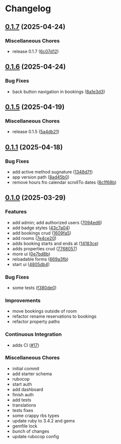 # Changelog

## [0.1.7](https://github.com/ganchdev/holidays/compare/v0.1.6...v0.1.7) (2025-04-24)


### Miscellaneous Chores

* release 0.1.7 ([6c07d12](https://github.com/ganchdev/holidays/commit/6c07d12e63225f88bd948ac1ebb35f02d2cbde6b))

## [0.1.6](https://github.com/ganchdev/holidays/compare/v0.1.5...v0.1.6) (2025-04-24)


### Bug Fixes

* back button navigation in bookings ([8a1e3d3](https://github.com/ganchdev/holidays/commit/8a1e3d32d8c2fead587ae7b4810763721f1f87c1))

## [0.1.5](https://github.com/ganchdev/holidays/compare/v0.1.1...v0.1.5) (2025-04-19)


### Miscellaneous Chores

* release 0.1.5 ([5a4db21](https://github.com/ganchdev/holidays/commit/5a4db2148561f1023453b5de5bb476976854385a))

## [0.1.1](https://github.com/ganchdev/holidays/compare/v0.1.0...v0.1.1) (2025-04-18)


### Bug Fixes

* add active method sugnature ([1348d7f](https://github.com/ganchdev/holidays/commit/1348d7f8a4fa8fff631e104e621e7b81bbab6158))
* app version path ([8ad45b0](https://github.com/ganchdev/holidays/commit/8ad45b0803a9a654f4f26fb1eaeb412cec215d53))
* remove hours fro calendar scrollTo dates ([8c1f68b](https://github.com/ganchdev/holidays/commit/8c1f68b4dbcbdb45cddc681d111801a038bdef97))

## [0.1.0](https://github.com/ganchdev/holidays/compare/v0.0.1...v0.1.0) (2025-03-29)

### Features

* add admin; add authorized users ([7094ed6](https://github.com/ganchdev/holidays/commit/7094ed66e24fe7735a26fafa33724a01ffbf16c5))
* add badge styles ([43c7a04](https://github.com/ganchdev/holidays/commit/43c7a04fac6cde5edc0848a74236ffc5ac5ad3ce))
* add bookings crud ([1609fa5](https://github.com/ganchdev/holidays/commit/1609fa594ad9ed36c0cb310e2aa269c26a8281a1))
* add rooms ([7e4ce20](https://github.com/ganchdev/holidays/commit/7e4ce20a33ab1d2b3e792a9210dcb25c11cafc81))
* adds booking starts and ends at ([14183ce](https://github.com/ganchdev/holidays/commit/14183ce3d7f8d5be231e9b4cd12a437c97957a09))
* adds properties crud ([7768057](https://github.com/ganchdev/holidays/commit/7768057b0378b156efe94f500e823b0ce33e23f9))
* more ui ([0e7bd8b](https://github.com/ganchdev/holidays/commit/0e7bd8b67cda7cc6562d1ffdc0ebf34e64542f51))
* reloadable forms ([669a3fb](https://github.com/ganchdev/holidays/commit/669a3fbdb05470e4edca16ad85042a5ac2af9761))
* start ui ([4805db4](https://github.com/ganchdev/holidays/commit/4805db4e9414150fa7b04cc31cd303eea946b084))

### Bug Fixes

* some tests ([f380de0](https://github.com/ganchdev/holidays/commit/f380de0ec7f5fed9f66204e9874e9e5ecd5b4f43))

### Improvements

* move bookings outside of room
* refactor rename reservations to bookings
* refactor property paths

### Continuous Integration

* adds CI ([#17](https://github.com/ganchdev/holidays/pull/17))

### Miscellaneous Chores

* initial commit
* add starter schema
* rubocop
* start auth
* add dashboard
* finish auth
* add tests
* translations
* tests fixes
* some crappy rbs types
* update ruby to 3.4.2 and gems
* gemfile lock
* bunch of changes
* update rubocop config
